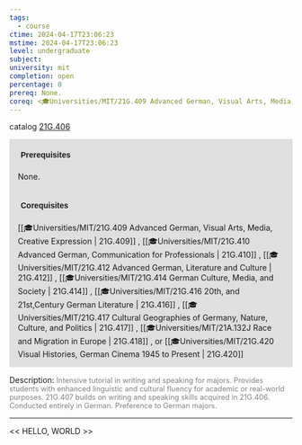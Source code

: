 ```yaml
---
tags:
  - course
ctime: 2024-04-17T23:06:23
mstime: 2024-04-17T23:06:23
level: undergraduate
subject: 
university: mit
completion: open
percentage: 0
prereq: None.
coreq: <🎓Universities/MIT/21G.409 Advanced German, Visual Arts, Media, Creative Expression> , <🎓Universities/MIT/21G.410 Advanced German, Communication for Professionals> , <🎓Universities/MIT/21G.412 Advanced German, Literature and Culture> , <🎓Universities/MIT/21G.414 German Culture, Media, and Society> , <🎓Universities/MIT/21G.416 20th, and 21st,Century German Literature> , <🎓Universities/MIT/21G.417 Cultural Geographies of Germany, Nature, Culture, and Politics> , <🎓Universities/MIT/21A.132J Race and Migration in Europe> , or <🎓Universities/MIT/21G.420 Visual Histories, German Cinema 1945 to Present>
---
```


catalog [21G.406](http://student.mit.edu/catalog/m21Ge.html#21G.406)

<span style="display: block; padding: 15px; background-color: rgb(100, 100, 100, 0.2);"><font id="m_prereq2193_0" style="display: block; font-family: Arial, sans-serif; font-weight: bold; padding: 5px">Prerequisites</font><br><span id="prereq2193_0">None.</span></span>
<span style="display: block; padding: 15px; background-color: rgb(100, 100, 100, 0.2);"><font id="m_coreq2193_0" style="display: block; font-family: Arial, sans-serif; font-weight: bold; padding: 5px">Corequisites</font><br><span id="coreq2193_0">[[🎓Universities/MIT/21G.409 Advanced German, Visual Arts, Media, Creative Expression | 21G.409]] , [[🎓Universities/MIT/21G.410 Advanced German, Communication for Professionals | 21G.410]] , [[🎓Universities/MIT/21G.412 Advanced German, Literature and Culture | 21G.412]] , [[🎓Universities/MIT/21G.414 German Culture, Media, and Society | 21G.414]] , [[🎓Universities/MIT/21G.416 20th, and 21st,Century German Literature | 21G.416]] , [[🎓Universities/MIT/21G.417 Cultural Geographies of Germany, Nature, Culture, and Politics | 21G.417]] , [[🎓Universities/MIT/21A.132J Race and Migration in Europe | 21G.418]] , or [[🎓Universities/MIT/21G.420 Visual Histories, German Cinema 1945 to Present | 21G.420]]</span></span>

<font style="">Description:</font>
<font style="color: grey; font-size: 0.8rem;">Intensive tutorial in writing and speaking for majors. Provides students with enhanced linguistic and cultural fluency for academic or real-world purposes. 21G.407 builds on writing and speaking skills acquired in 21G.406. Conducted entirely in German. Preference to German majors.</font>



---

<< HELLO, WORLD >>
